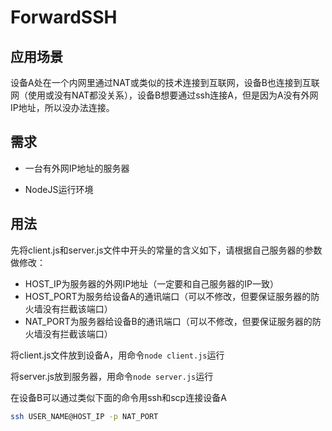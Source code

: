 # ForwardSSH

## 应用场景

设备A处在一个内网里通过NAT或类似的技术连接到互联网，设备B也连接到互联网（使用或没有NAT都没关系），设备B想要通过ssh连接A，但是因为A没有外网IP地址，所以没办法连接。

## 需求

* 一台有外网IP地址的服务器

* NodeJS运行环境

## 用法

先将client.js和server.js文件中开头的常量的含义如下，请根据自己服务器的参数做修改：

* HOST_IP为服务器的外网IP地址（一定要和自己服务器的IP一致）
* HOST_PORT为服务给设备A的通讯端口（可以不修改，但要保证服务器的防火墙没有拦截该端口）
* NAT_PORT为服务器给设备B的通讯端口（可以不修改，但要保证服务器的防火墙没有拦截该端口）

将client.js文件放到设备A，用命令```node client.js```运行

将server.js放到服务器，用命令```node server.js```运行

在设备B可以通过类似下面的命令用ssh和scp连接设备A

```bash
ssh USER_NAME@HOST_IP -p NAT_PORT
```

